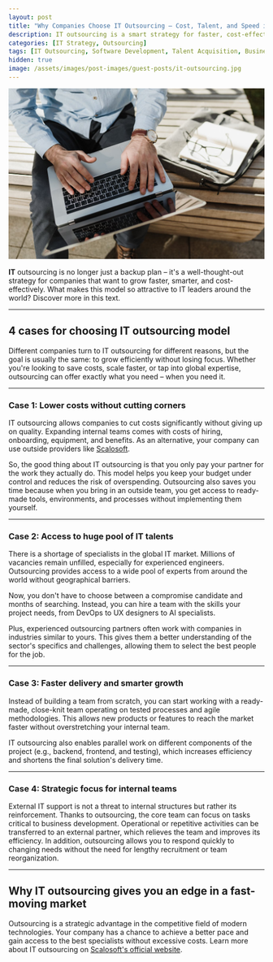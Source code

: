 ```yaml
---
layout: post
title: "Why Companies Choose IT Outsourcing – Cost, Talent, and Speed in One Model"
description: IT outsourcing is a smart strategy for faster, cost-effective growth. Explore four compelling reasons why companies embrace this model.
categories: [IT Strategy, Outsourcing]
tags: [IT Outsourcing, Software Development, Talent Acquisition, Business Efficiency]
hidden: true
image: /assets/images/post-images/guest-posts/it-outsourcing.jpg
---
```


![IT Outsourcing featured image](/assets/images/post-images/guest-posts/it-outsourcing.jpg)

**IT** outsourcing is no longer just a backup plan – it's a well-thought-out strategy for companies that want to grow faster, smarter, and cost-effectively. What makes this model so attractive to IT leaders around the world? Discover more in this text.

---

## 4 cases for choosing IT outsourcing model

Different companies turn to IT outsourcing for different reasons, but the goal is usually the same: to grow efficiently without losing focus. Whether you're looking to save costs, scale faster, or tap into global expertise, outsourcing can offer exactly what you need – when you need it.

---

### Case 1: Lower costs without cutting corners

IT outsourcing allows companies to cut costs significantly without giving up on quality. Expanding internal teams comes with costs of hiring, onboarding, equipment, and benefits. As an alternative, your company can use outside providers like [Scalosoft](https://www.scalosoft.com/).

So, the good thing about IT outsourcing is that you only pay your partner for the work they actually do. This model helps you keep your budget under control and reduces the risk of overspending. Outsourcing also saves you time because when you bring in an outside team, you get access to ready-made tools, environments, and processes without implementing them yourself.

---

### Case 2: Access to huge pool of IT talents

There is a shortage of specialists in the global IT market. Millions of vacancies remain unfilled, especially for experienced engineers. Outsourcing provides access to a wide pool of experts from around the world without geographical barriers.

Now, you don't have to choose between a compromise candidate and months of searching. Instead, you can hire a team with the skills your project needs, from DevOps to UX designers to AI specialists.

Plus, experienced outsourcing partners often work with companies in industries similar to yours. This gives them a better understanding of the sector's specifics and challenges, allowing them to select the best people for the job.

---

### Case 3: Faster delivery and smarter growth

Instead of building a team from scratch, you can start working with a ready-made, close-knit team operating on tested processes and agile methodologies. This allows new products or features to reach the market faster without overstretching your internal team.

IT outsourcing also enables parallel work on different components of the project (e.g., backend, frontend, and testing), which increases efficiency and shortens the final solution's delivery time.

---

### Case 4: Strategic focus for internal teams

External IT support is not a threat to internal structures but rather its reinforcement. Thanks to outsourcing, the core team can focus on tasks critical to business development. Operational or repetitive activities can be transferred to an external partner, which relieves the team and improves its efficiency. In addition, outsourcing allows you to respond quickly to changing needs without the need for lengthy recruitment or team reorganization.

---

## Why IT outsourcing gives you an edge in a fast-moving market

Outsourcing is a strategic advantage in the competitive field of modern technologies. Your company has a chance to achieve a better pace and gain access to the best specialists without excessive costs. Learn more about IT outsourcing on [Scalosoft's official website](https://www.scalosoft.com/outsourcing/).
